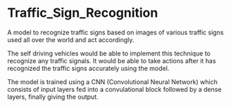 # Traffic_Sign_Recognition

A model to recognize traffic signs based on images of various traffic signs used all over the world and act accordingly.

The self driving vehicles would be able to implement this technique to recognize any traffic signals. It would be able to take actions after it has recognized the traffic signs accurately using the model.

The model is trained using a CNN (Convolutional Neural Network) which consists of input layers fed into a convulational block followed by a dense layers, finally giving the output.
